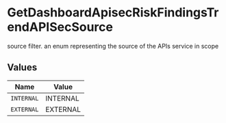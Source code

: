 # GetDashboardApisecRiskFindingsTrendAPISecSource

source filter. an enum representing the source of the APIs service in scope


## Values

| Name       | Value      |
| ---------- | ---------- |
| `INTERNAL` | INTERNAL   |
| `EXTERNAL` | EXTERNAL   |